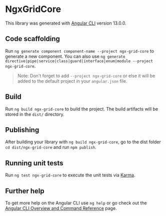 # NgxGridCore

This library was generated with [Angular CLI](https://github.com/angular/angular-cli) version 13.0.0.

## Code scaffolding

Run `ng generate component component-name --project ngx-grid-core` to generate a new component. You can also use `ng generate directive|pipe|service|class|guard|interface|enum|module --project ngx-grid-core`.
> Note: Don't forget to add `--project ngx-grid-core` or else it will be added to the default project in your `angular.json` file. 

## Build

Run `ng build ngx-grid-core` to build the project. The build artifacts will be stored in the `dist/` directory.

## Publishing

After building your library with `ng build ngx-grid-core`, go to the dist folder `cd dist/ngx-grid-core` and run `npm publish`.

## Running unit tests

Run `ng test ngx-grid-core` to execute the unit tests via [Karma](https://karma-runner.github.io).

## Further help

To get more help on the Angular CLI use `ng help` or go check out the [Angular CLI Overview and Command Reference](https://angular.io/cli) page.
